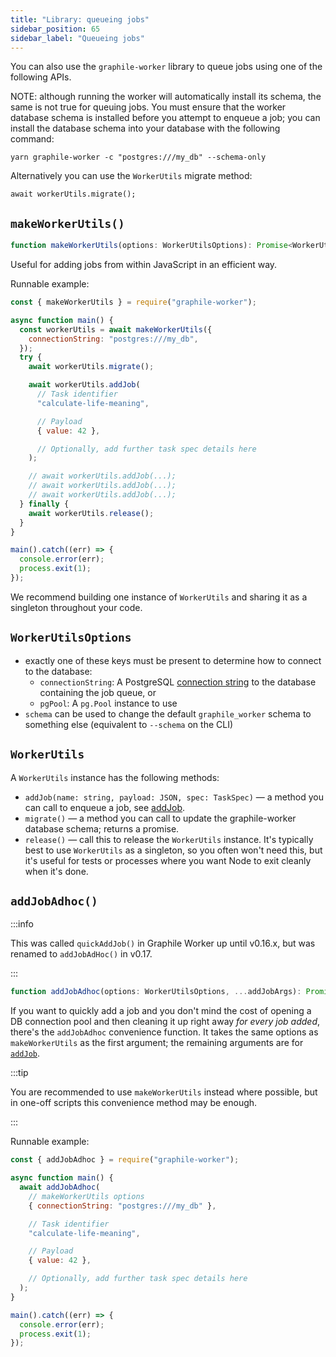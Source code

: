 ```yaml
---
title: "Library: queueing jobs"
sidebar_position: 65
sidebar_label: "Queueing jobs"
---
```


You can also use the `graphile-worker` library to queue jobs using one of the
following APIs.

NOTE: although running the worker will automatically install its schema, the
same is not true for queuing jobs. You must ensure that the worker database
schema is installed before you attempt to enqueue a job; you can install the
database schema into your database with the following command:

```
yarn graphile-worker -c "postgres:///my_db" --schema-only
```

Alternatively you can use the `WorkerUtils` migrate method:

```
await workerUtils.migrate();
```

## `makeWorkerUtils()`

```ts
function makeWorkerUtils(options: WorkerUtilsOptions): Promise<WorkerUtils>;
```

Useful for adding jobs from within JavaScript in an efficient way.

Runnable example:

```js
const { makeWorkerUtils } = require("graphile-worker");

async function main() {
  const workerUtils = await makeWorkerUtils({
    connectionString: "postgres:///my_db",
  });
  try {
    await workerUtils.migrate();

    await workerUtils.addJob(
      // Task identifier
      "calculate-life-meaning",

      // Payload
      { value: 42 },

      // Optionally, add further task spec details here
    );

    // await workerUtils.addJob(...);
    // await workerUtils.addJob(...);
    // await workerUtils.addJob(...);
  } finally {
    await workerUtils.release();
  }
}

main().catch((err) => {
  console.error(err);
  process.exit(1);
});
```

We recommend building one instance of `WorkerUtils` and sharing it as a
singleton throughout your code.

## `WorkerUtilsOptions`

- exactly one of these keys must be present to determine how to connect to the
  database:
  - `connectionString`: A PostgreSQL
    [connection string](../connection-string.md) to the database containing the
    job queue, or
  - `pgPool`: A `pg.Pool` instance to use
- `schema` can be used to change the default `graphile_worker` schema to
  something else (equivalent to `--schema` on the CLI)

## `WorkerUtils`

A `WorkerUtils` instance has the following methods:

- `addJob(name: string, payload: JSON, spec: TaskSpec)` &mdash; a method you can
  call to enqueue a job, see [addJob](./add-job.md).
- `migrate()` &mdash; a method you can call to update the graphile-worker
  database schema; returns a promise.
- `release()` &mdash; call this to release the `WorkerUtils` instance. It&apos;s
  typically best to use `WorkerUtils` as a singleton, so you often won&apos;t
  need this, but it&apos;s useful for tests or processes where you want Node to
  exit cleanly when it&apos;s done.

## `addJobAdhoc()`

:::info

This was called `quickAddJob()` in Graphile Worker up until v0.16.x, but was
renamed to `addJobAdHoc()` in v0.17.

:::

```ts
function addJobAdhoc(options: WorkerUtilsOptions, ...addJobArgs): Promise<Job>;
```

If you want to quickly add a job and you don&apos;t mind the cost of opening a
DB connection pool and then cleaning it up right away _for every job added_,
there&apos;s the `addJobAdhoc` convenience function. It takes the same options
as `makeWorkerUtils` as the first argument; the remaining arguments are for
[`addJob`](./add-job.md).

:::tip

You are recommended to use `makeWorkerUtils` instead where possible, but in
one-off scripts this convenience method may be enough.

:::

Runnable example:

```js
const { addJobAdhoc } = require("graphile-worker");

async function main() {
  await addJobAdhoc(
    // makeWorkerUtils options
    { connectionString: "postgres:///my_db" },

    // Task identifier
    "calculate-life-meaning",

    // Payload
    { value: 42 },

    // Optionally, add further task spec details here
  );
}

main().catch((err) => {
  console.error(err);
  process.exit(1);
});
```
